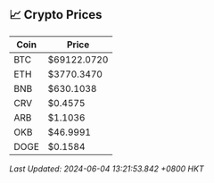 ## 📈 Crypto Prices

| Coin | Price |
| ---- | ----- |
| BTC | $69122.0720 |
| ETH | $3770.3470 |
| BNB | $630.1038 |
| CRV | $0.4575 |
| ARB | $1.1036 |
| OKB | $46.9991 |
| DOGE | $0.1584 |

_Last Updated: 2024-06-04 13:21:53.842 +0800 HKT_